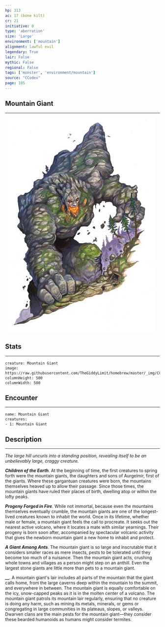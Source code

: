 ```yaml
---
hp: 313
ac: 17 (bone kilt)
cr: 21
initiative: 0
type: 'aberration'    
size: 'Large'
environment: ['mountain']
alignment: lawful evil
legendary: True
lair: False
mythic: False
regional: False
tags: ['monster', 'environment/mountain']
source: "CCodex"
page: 185
---
```


## Mountain Giant
---

![|600](https://raw.githubusercontent.com/TheGiddyLimit/homebrew/master/_img/CCodex/mountaingiant.jpg)

## Stats
---

```statblock
creature: Mountain Giant
image: https://raw.githubusercontent.com/TheGiddyLimit/homebrew/master/_img/CCodex/mountaingiant_token.png
columnHeight: 500
columnWidth: 500
```

## Encounter
---

```encounter-table
name: Mountain Giant
creatures:
- 1: Mountain Giant
```

## Description
---
_The large hill uncurls into a standing position, revealing itself to be an unbelievably large, craggy creature._

**_Children of the Earth_**. At the beginning of time, the first creatures to spring forth were the mountain giants, the daughters and sons of Aurgelmir, first of the giants. Where these gargantuan creatures were born, the mountains themselves heaved up to allow their passage. Since those times, the mountain giants have ruled their places of birth, dwelling atop or within the lofty peaks.


**_Progeny Forged in Fire_**. While not immortal, because even the mountains themselves eventually crumble, the mountain giants are one of the longest-lived creatures known to inhabit the world. Once in its lifetime, whether male or female, a mountain giant feels the call to procreate. It seeks out the nearest active volcano, where it locates a mate with similar yearnings. Their progeny is born soon after, accompanied by spectacular volcanic activity that gives the newborn mountain giant a new home to inhabit and protect.


**_A Giant Among Ants_**. The mountain giant is so large and inscrutable that it considers smaller races as mere insects, pests to be tolerated until they become too much of a nuisance. Then the mountain giant acts, crushing whole towns and villages as a person might step on an anthill. Even the largest stone giants are little more than pets to a mountain giant.


**__**. A mountain giant's lair includes all parts of the mountain that the giant calls home, from the large caverns deep within the mountain to the summit, and everywhere in between. The mountain giant is equally comfortable on the icy, snow-capped peaks as it is in the molten center of a volcano.
The mountain giant patrols its mountain lair regularly, ensuring that no creature is doing any harm, such as mining its metals, minerals, or gems or congregating in large communities in its plateaus, slopes, or valleys. Dwarven clans are the main pests for the mountain giant—they consider these bearded humanoids as humans might consider termites.




